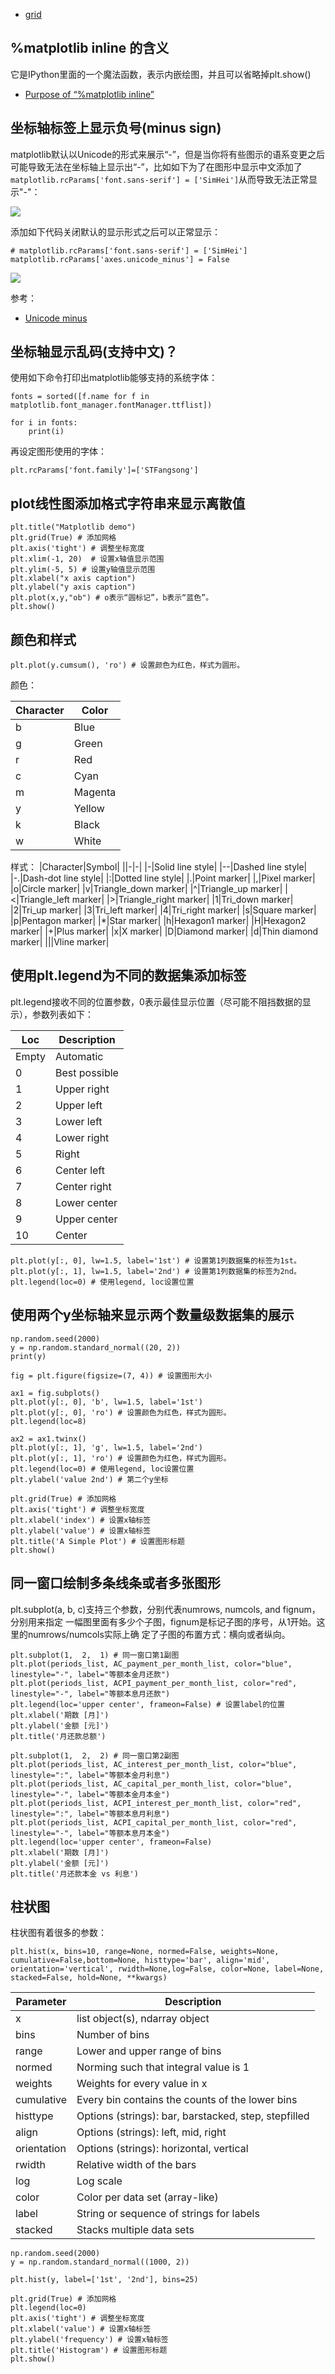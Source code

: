- [grid](./grid/README.md)

## %matplotlib inline 的含义

它是IPython里面的一个魔法函数，表示内嵌绘图，并且可以省略掉plt.show()

- [Purpose of “%matplotlib inline”](https://stackoverflow.com/questions/43027980/purpose-of-matplotlib-inline)

## 坐标轴标签上显示负号(minus sign)

matplotlib默认以Unicode的形式来展示“-”，但是当你将有些图示的语系变更之后可能导致无法在坐标轴上显示出“-”，比如如下为了在图形中显示中文添加了`matplotlib.rcParams['font.sans-serif'] = ['SimHei']`从而导致无法正常显示"-"：

![](./pyplot/cant_show_minus_sign.PNG)

添加如下代码关闭默认的显示形式之后可以正常显示：

```
# matplotlib.rcParams['font.sans-serif'] = ['SimHei']
matplotlib.rcParams['axes.unicode_minus'] = False
```

![](./pyplot/can_show_minus_sign.PNG)

参考：
- [Unicode minus](https://matplotlib.org/gallery/api/unicode_minus.html)

## 坐标轴显示乱码(支持中文)？

使用如下命令打印出matplotlib能够支持的系统字体：

```
fonts = sorted([f.name for f in matplotlib.font_manager.fontManager.ttflist])

for i in fonts:
    print(i)
```

再设定图形使用的字体：

```
plt.rcParams['font.family']=['STFangsong']
```

## plot线性图添加格式字符串来显示离散值

```
plt.title("Matplotlib demo")
plt.grid(True) # 添加网格
plt.axis('tight') # 调整坐标宽度
plt.xlim(-1, 20)  # 设置x轴值显示范围
plt.ylim(-5, 5) # 设置y轴值显示范围
plt.xlabel("x axis caption")
plt.ylabel("y axis caption")
plt.plot(x,y,"ob") # o表示“圆标记”，b表示“蓝色”。
plt.show()
```

## 颜色和样式

```
plt.plot(y.cumsum(), 'ro') # 设置颜色为红色，样式为圆形。
```

颜色：

|Character|Color|
|-|-|
|b|Blue|
|g|Green|
|r|Red|
|c|Cyan|
|m|Magenta|
|y|Yellow|
|k|Black|
|w|White|

样式：
|Character|Symbol|
||-|-|
|-|Solid line style|
|--|Dashed line style|
|-.|Dash-dot line style|
|:|Dotted line style|
|.|Point marker|
|,|Pixel marker|
|o|Circle marker|
|v|Triangle_down marker|
|^|Triangle_up marker|
|<|Triangle_left marker|
|>|Triangle_right marker|
|1|Tri_down marker|
|2|Tri_up marker|
|3|Tri_left marker|
|4|Tri_right marker|
|s|Square marker|
|p|Pentagon marker|
|*|Star marker|
|h|Hexagon1 marker|
|H|Hexagon2 marker|
|+|Plus marker|
|x|X marker|
|D|Diamond marker|
|d|Thin diamond marker|
|||Vline marker|

## 使用plt.legend为不同的数据集添加标签

plt.legend接收不同的位置参数，0表示最佳显示位置（尽可能不阻挡数据的显示），参数列表如下：

|Loc|Description|
|-|-|
|Empty|Automatic|
|0|Best possible|
|1|Upper right|
|2|Upper left|
|3|Lower left|
|4|Lower right|
|5|Right|
|6|Center left|
|7|Center right|
|8|Lower center|
|9|Upper center|
|10|Center|

```
plt.plot(y[:, 0], lw=1.5, label='1st') # 设置第1列数据集的标签为1st。
plt.plot(y[:, 1], lw=1.5, label='2nd') # 设置第1列数据集的标签为2nd。
plt.legend(loc=0) # 使用legend, loc设置位置
```

## 使用两个y坐标轴来显示两个数量级数据集的展示

```
np.random.seed(2000)
y = np.random.standard_normal((20, 2))
print(y)

fig = plt.figure(figsize=(7, 4)) # 设置图形大小

ax1 = fig.subplots()
plt.plot(y[:, 0], 'b', lw=1.5, label='1st')
plt.plot(y[:, 0], 'ro') # 设置颜色为红色，样式为圆形。
plt.legend(loc=8)

ax2 = ax1.twinx()
plt.plot(y[:, 1], 'g', lw=1.5, label='2nd')
plt.plot(y[:, 1], 'ro') # 设置颜色为红色，样式为圆形。
plt.legend(loc=0) # 使用legend, loc设置位置
plt.ylabel('value 2nd') # 第二个y坐标

plt.grid(True) # 添加网格
plt.axis('tight') # 调整坐标宽度
plt.xlabel('index') # 设置x轴标签
plt.ylabel('value') # 设置x轴标签
plt.title('A Simple Plot') # 设置图形标题
plt.show()
```

## 同一窗口绘制多条线条或者多张图形

plt.subplot(a, b, c)支持三个参数，分别代表numrows, numcols, and fignum，分别用来指定
一幅图里面有多少个子图，fignum是标记子图的序号，从1开始。这里的numrows/numcols实际上确
定了子图的布置方式：横向或者纵向。

```
plt.subplot(1,  2,  1) # 同一窗口第1副图
plt.plot(periods_list, AC_payment_per_month_list, color="blue", linestyle="-", label="等额本金月还款")
plt.plot(periods_list, ACPI_payment_per_month_list, color="red", linestyle="-", label="等额本息月还款")
plt.legend(loc='upper center', frameon=False) # 设置label的位置
plt.xlabel('期数 [月]')
plt.ylabel('金额 [元]')
plt.title('月还款总额')

plt.subplot(1,  2,  2) # 同一窗口第2副图
plt.plot(periods_list, AC_interest_per_month_list, color="blue", linestyle=":", label="等额本金月利息")
plt.plot(periods_list, AC_capital_per_month_list, color="blue", linestyle="-", label="等额本金月本金")
plt.plot(periods_list, ACPI_interest_per_month_list, color="red", linestyle=":", label="等额本息月利息")
plt.plot(periods_list, ACPI_capital_per_month_list, color="red", linestyle="-", label="等额本息月本金")
plt.legend(loc='upper center', frameon=False)
plt.xlabel('期数 [月]')
plt.ylabel('金额 [元]')
plt.title('月还款本金 vs 利息')
```

## 柱状图

柱状图有着很多的参数：

```
plt.hist(x, bins=10, range=None, normed=False, weights=None, cumulative=False,bottom=None, histtype='bar', align='mid', orientation='vertical', rwidth=None,log=False, color=None, label=None, stacked=False, hold=None, **kwargs)
```

|Parameter|Description|
|-|-|
|x|list object(s), ndarray object|
|bins|Number of bins|
|range|Lower and upper range of bins|
|normed|Norming such that integral value is 1|
|weights|Weights for every value in x|
|cumulative|Every bin contains the counts of the lower bins|
|histtype|Options (strings): bar, barstacked, step, stepfilled|
|align|Options (strings): left, mid, right|
|orientation|Options (strings): horizontal, vertical|
|rwidth|Relative width of the bars|
|log|Log scale|
|color|Color per data set (array-like)|
|label|String or sequence of strings for labels|
|stacked|Stacks multiple data sets|

```
np.random.seed(2000)
y = np.random.standard_normal((1000, 2))

plt.hist(y, label=['1st', '2nd'], bins=25)

plt.grid(True) # 添加网格
plt.legend(loc=0)
plt.axis('tight') # 调整坐标宽度
plt.xlabel('value') # 设置x轴标签
plt.ylabel('frequency') # 设置x轴标签
plt.title('Histogram') # 设置图形标题
plt.show()
```
